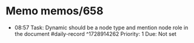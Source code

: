 # Memo memos/658
- 08:57 Task: Dynamic should be a node type and mention node role in the document #daily-record ^1728914262
Priority: 1
Due: Not set